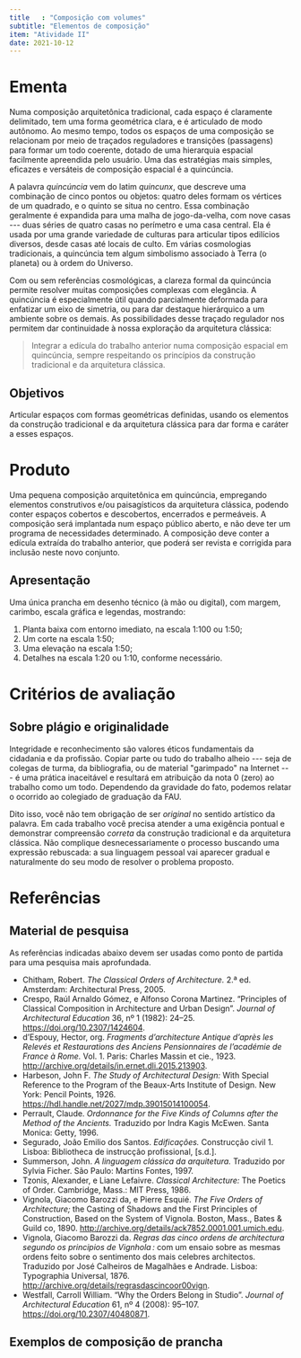 ```yaml
---
title   : "Composição com volumes"
subtitle: "Elementos de composição"
item: "Atividade II"
date: 2021-10-12
---
```


# Ementa #

Numa composição arquitetônica tradicional, cada espaço é claramente
delimitado, tem uma forma geométrica clara, e é articulado de modo
autônomo. Ao mesmo tempo, todos os espaços de uma composição se
relacionam por meio de traçados reguladores e transições (passagens)
para formar um todo coerente, dotado de uma hierarquia espacial
facilmente apreendida pelo usuário. Uma das estratégias mais simples,
eficazes e versáteis de composição espacial é a quincúncia.

A palavra *quincúncia* vem do latim *quincunx*, que descreve uma
combinação de cinco pontos ou objetos: quatro deles formam os vértices
de um quadrado, e o quinto se situa no centro. Essa combinação
geralmente é expandida para uma malha de jogo-da-velha, com nove casas
--- duas séries de quatro casas no perímetro e uma casa central.
Ela é usada por uma grande variedade de culturas para articular tipos
edilícios diversos, desde casas até locais de culto. Em várias
cosmologias tradicionais, a quincúncia tem algum simbolismo associado à
Terra (o planeta) ou à ordem do Universo.

Com ou sem referências cosmológicas, a clareza formal da quincúncia
permite resolver muitas composições complexas com elegância. A
quincúncia é especialmente útil quando parcialmente deformada para
enfatizar um eixo de simetria, ou para dar destaque hierárquico a um
ambiente sobre os demais. As possibilidades desse traçado regulador nos
permitem dar continuidade à nossa exploração da arquitetura clássica:

> Integrar a edícula do trabalho anterior numa composição espacial em
> quincúncia, sempre respeitando os princípios da construção tradicional
> e da arquitetura clássica.

## Objetivos ##

Articular espaços com formas geométricas definidas, usando os
elementos da construção tradicional e da arquitetura clássica para dar
forma e caráter a esses espaços.

# Produto #

Uma pequena composição arquitetônica em quincúncia, empregando elementos
construtivos e/ou paisagísticos da arquitetura clássica, podendo conter
espaços cobertos e descobertos, encerrados e permeáveis. A composição
será implantada num espaço público aberto, e não deve ter um programa de
necessidades determinado. A composição deve conter a edícula extraída do
trabalho anterior, que poderá ser revista e corrigida para inclusão
neste novo conjunto.

## Apresentação ##

Uma única prancha em desenho técnico (à mão ou digital), com margem,
carimbo, escala gráfica e legendas, mostrando:

1. Planta baixa com entorno imediato, na escala 1:100 ou 1:50;
2. Um corte na escala 1:50;
3. Uma elevação na escala 1:50;
4. Detalhes na escala 1:20 ou 1:10, conforme necessário.

# Critérios de avaliação #

## Sobre plágio e originalidade ##

Integridade e reconhecimento são valores éticos fundamentais da
cidadania e da profissão. Copiar parte ou tudo do trabalho alheio ---
seja de colegas de turma, da bibliografia, ou de material "garimpado" na
Internet --- é uma prática inaceitável e resultará em atribuição da nota
0 (zero) ao trabalho como um todo. Dependendo da gravidade do fato,
podemos relatar o ocorrido ao colegiado de graduação da FAU.

Dito isso, você não tem obrigação de ser *original* no sentido artístico
da palavra. Em cada trabalho você precisa atender a uma exigência
pontual e demonstrar compreensão *correta* da construção tradicional e
da arquitetura clássica. Não complique desnecessariamente o processo
buscando uma expressão rebuscada: a sua linguagem pessoal vai aparecer
gradual e naturalmente do seu modo de resolver o problema proposto.

# Referências #

## Material de pesquisa ##

As referências indicadas abaixo devem ser usadas como ponto de partida
para uma pesquisa mais aprofundada.

- Chitham, Robert. *The Classical Orders of Architecture.* 2.ª ed.
  Amsterdam: Architectural Press, 2005.
- Crespo, Raúl Arnaldo Gómez, e Alfonso Corona Martinez. “Principles of
  Classical Composition in Architecture and Urban Design”. *Journal of
  Architectural Education* 36, nº 1 (1982): 24–25.
  https://doi.org/10.2307/1424604.
- d’Espouy, Hector, org. *Fragments d’architecture Antique d’après les
  Relevés et Restaurations des Anciens Pensionnaires de l’académie de
  France à Rome.* Vol. 1. Paris: Charles Massin et cie., 1923.
  http://archive.org/details/in.ernet.dli.2015.213903.
- Harbeson, John F. *The Study of Architectural Design:* With Special
  Reference to the Program of the Beaux-Arts Institute of Design. New
  York: Pencil Points, 1926.
  https://hdl.handle.net/2027/mdp.39015014100054.
- Perrault, Claude. *Ordonnance for the Five Kinds of Columns after the
  Method of the Ancients.* Traduzido por Indra Kagis McEwen. Santa
  Monica: Getty, 1996.
- Segurado, João Emilio dos Santos. *Edificações.* Construcção civil 1.
  Lisboa: Bibliotheca de instrucção profissional, [s.d.].
- Summerson, John. *A linguagem clássica da arquitetura.* Traduzido por
  Sylvia Ficher. São Paulo: Martins Fontes, 1997.
- Tzonis, Alexander, e Liane Lefaivre. *Classical Architecture:* The
  Poetics of Order. Cambridge, Mass.: MIT Press, 1986.
- Vignola, Giacomo Barozzi da, e Pierre Esquié. *The Five Orders of
  Architecture;* the Casting of Shadows and the First Principles of
  Construction, Based on the System of Vignola. Boston, Mass., Bates &
  Guild co, 1890. http://archive.org/details/ack7852.0001.001.umich.edu.
- Vignola, Giacomo Barozzi da. *Regras das cinco ordens de architectura
  segundo os principios de Vignhola :* com um ensaio sobre as mesmas ordens
  feito sobre o sentimento dos mais celebres architectos. Traduzido por
  José Calheiros de Magalhães e Andrade. Lisboa: Typographia Universal, 1876.
  http://archive.org/details/regrasdascincoor00vign.
- Westfall, Carroll William. “Why the Orders Belong in Studio”. *Journal
  of Architectural Education* 61, nº 4 (2008): 95–107.
  https://doi.org/10.2307/40480871.

## Exemplos de composição de prancha ##

